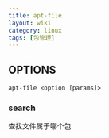 ```yaml
---
title: apt-file
layout: wiki
category: linux
tags: [包管理]
---  
```


## OPTIONS

```
apt-file <option [params]>
```

### search

查找文件属于哪个包